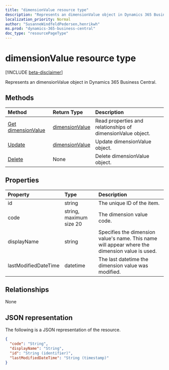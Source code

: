 ```yaml
---
title: "dimensionValue resource type"
description: "Represents an dimensionValue object in Dynamics 365 Business Central."
localization_priority: Normal
author: "SusanneWindfeldPedersen,henrikwh"
ms.prod: "dynamics-365-business-central"
doc_type: "resourcePageType"
---
```


# dimensionValue resource type

[!INCLUDE [beta-disclaimer](../../includes/beta-disclaimer.md)]

Represents an dimensionValue object in Dynamics 365 Business Central.

## Methods

| Method       | Return Type | Description |
|:-------------|:------------|:------------|
| [Get dimensionValue](../api/dynamics-dimensionvalue-get.md) | [dimensionValue](dynamics-dimensionvalue.md) | Read properties and relationships of dimensionValue object. |
| [Update](../api/dynamics-dimensionvalue-update.md) | [dimensionValue](dynamics-dimensionvalue.md) | Update dimensionValue object. |
| [Delete](../api/dynamics-dimensionvalue-delete.md) | None | Delete dimensionValue object. |

## Properties

| Property     | Type        | Description |
|:-------------|:------------|:------------|
|id                  |string                   |The unique ID of the item.                         |
|code                |string, maximum size 20|The dimension value code.                          |
|displayName         |string                 |Specifies the dimension value's name. This name will appear where the dimension value is used.|
|lastModifiedDateTime|datetime               |The last datetime the dimension value was modified.|  

## Relationships

None

## JSON representation

The following is a JSON representation of the resource.

<!-- {
  "blockType": "resource",
  "optionalProperties": [

  ],
  "@odata.type": "microsoft.graph.dimensionValue",
  "baseType": "",
  "keyProperty": "id"
}-->

```json
{
  "code": "String",
  "displayName": "String",
  "id": "String (identifier)",
  "lastModifiedDateTime": "String (timestamp)"
}
```

<!-- uuid: 16cd6b66-4b1a-43a1-adaf-3a886856ed98
2019-02-04 14:57:30 UTC -->
<!-- {
  "type": "#page.annotation",
  "description": "dimensionValue resource",
  "keywords": "",
  "section": "documentation",
  "tocPath": ""
}-->